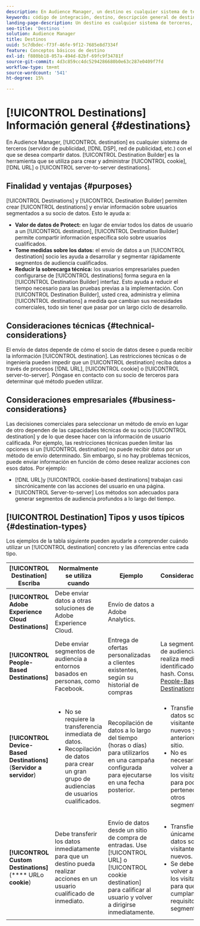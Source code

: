```yaml
---
description: En Audience Manager, un destino es cualquier sistema de terceros (servidor de publicidad, DSP, red de publicidad, etc.) con el que se desea compartir datos. El Generador de destinos es la herramienta que se utiliza para crear y administrar destinos de cookie, URL o servidor a servidor.
keywords: código de integración, destino, descripción general de destino, destino, destino, destino, destino, destino, destino, destino, destino, destino, destino, destino
landing-page-description: Un destino es cualquier sistema de terceros, como un servidor de anuncios o DSP, con el que se comparten datos. Utilice Destination Builder para crear y administrar destinos de servidor a servidor, direcciones URL o cookies.
seo-title: 'Destinos '
solution: Audience Manager
title: Destinos
uuid: 5c7dbdec-f73f-46fe-9f12-7685e8d7334f
feature: Conceptos básicos de destino
exl-id: f880bb18-057a-494d-82bf-69fc9f34781f
source-git-commit: 4d3c859cc4dc5294286680b0e63c287e0409f7fd
workflow-type: tm+mt
source-wordcount: '541'
ht-degree: 15%

---
```


# [!UICONTROL Destinations] Información general {#destinations}

En Audience Manager, [!UICONTROL destination] es cualquier sistema de terceros (servidor de publicidad, [!DNL DSP], red de publicidad, etc.) con el que se desea compartir datos. [!UICONTROL Destination Builder] es la herramienta que se utiliza para crear y administrar  [!UICONTROL cookie],  [!DNL URL] o  [!UICONTROL server-to-server destinations].

## Finalidad y ventajas {#purposes}

<!-- c_destinations.xml -->

[!UICONTROL Destinations] y  [!UICONTROL Destination Builder] permiten crear  [!UICONTROL destinations] y enviar información sobre usuarios segmentados a su socio de datos. Esto le ayuda a:

* **Valor de datos de Protect:** en lugar de enviar todos los datos de usuario a un  [!UICONTROL destination],  [!UICONTROL Destination Builder] permite compartir información específica solo sobre usuarios cualificados.
* **Tome medidas sobre los datos:** el envío de datos a un  [!UICONTROL destination] socio les ayuda a desarrollar y segmentar rápidamente segmentos de audiencia cualificados.
* **Reducir la sobrecarga técnica:** los usuarios empresariales pueden configurarse de  [!UICONTROL destinations] forma segura en la  [!UICONTROL Destination Builder] interfaz. Esto ayuda a reducir el tiempo necesario para las pruebas previas a la implementación. Con [!UICONTROL Destination Builder], usted crea, administra y elimina [!UICONTROL destinations] a medida que cambian sus necesidades comerciales, todo sin tener que pasar por un largo ciclo de desarrollo.

## Consideraciones técnicas {#technical-considerations}

<!-- destination-delivery-methods.xml -->

El envío de datos depende de cómo el socio de datos desee o pueda recibir la información [!UICONTROL destination]. Las restricciones técnicas o de ingeniería pueden impedir que un [!UICONTROL destination] reciba datos a través de procesos [!DNL URL], [!UICONTROL cookie] o [!UICONTROL server-to-server]. Póngase en contacto con su socio de terceros para determinar qué método pueden utilizar.

## Consideraciones empresariales {#business-considerations}

Las decisiones comerciales para seleccionar un método de envío en lugar de otro dependen de las capacidades técnicas de su socio [!UICONTROL destination] y de lo que desee hacer con la información de usuario calificada. Por ejemplo, las restricciones técnicas pueden limitar las opciones si un [!UICONTROL destination] no puede recibir datos por un método de envío determinado. Sin embargo, si no hay problemas técnicos, puede enviar información en función de cómo desee realizar acciones con esos datos. Por ejemplo:

* [!DNL URL]y  [!UICONTROL cookie-based destinations] trabajan casi sincrónicamente con las acciones del usuario en una página.
* [!UICONTROL Server-to-server] Los métodos son adecuados para generar segmentos de audiencia profundos a lo largo del tiempo.

## [!UICONTROL Destination] Tipos y usos típicos  {#destination-types}

Los ejemplos de la tabla siguiente pueden ayudarle a comprender cuándo utilizar un [!UICONTROL destination] concreto y las diferencias entre cada tipo.

| [!UICONTROL Destination] Escriba | Normalmente se utiliza cuando | Ejemplo | Consideraciones |
|--- |--- |--- |--- |
| **[!UICONTROL Adobe Experience Cloud Destinations]** | Debe enviar datos a otras soluciones de Adobe Experience Cloud. | Envío de datos a Adobe Analytics. |  |
| **[!UICONTROL People-Based Destinations]** | Debe enviar segmentos de audiencia a entornos basados en personas, como Facebook. | Entrega de ofertas personalizadas a clientes existentes, según su historial de compras | La segmentación de audiencias se realiza mediante identificadores hash. Consulte [People-Based Destinations](people-based-destinations-overview.md). |
| **[!UICONTROL Device-Based Destinations]** (**Servidor a servidor**) | <ul><li>No se requiere la transferencia inmediata de datos.</li><li>Recopilación de datos para crear un gran grupo de audiencias de usuarios cualificados.</li></ul> | Recopilación de datos a lo largo del tiempo (horas o días) para utilizarlos en una campaña configurada para ejecutarse en una fecha posterior. | <ul><li>Transfiere datos sobre visitantes nuevos y anteriores al sitio. </li><li>No es necesario volver a ver a los visitantes para poder pertenecer a otros segmentos.</li></ul> |
| **[!UICONTROL Custom Destinations]** (**** URLo  **cookie**) | Debe transferir los datos inmediatamente para que un destino pueda realizar acciones en un usuario cualificado de inmediato. | Envío de datos desde un sitio de compra de entradas. Use [!UICONTROL URL] o [!UICONTROL cookie destination] para calificar al usuario y volver a dirigirse inmediatamente. | <ul><li>Transfiere únicamente datos sobre visitantes nuevos. </li><li>Se debe volver a ver a los visitantes para que cumplan los requisitos del segmento.</li></ul> |
